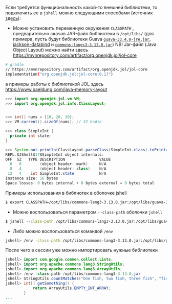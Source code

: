 Если требуется функциональность какой-то внешней библиотеки, то подключить ее в `jshell` можно следующими способами (источник [здесь](https://stackoverflow.com/questions/43111018/how-to-import-external-libraries-in-jshell-java-9)):
- Можно установить переменную окружения `CLASSPATH` , предварительно скачав JAR-файл библиотеки в `/opt/libs/` (для примера, пусть будут библиотеки Guava [`guava-33.4.0-jre.jar`](https://repo1.maven.org/maven2/com/google/guava/guava/33.4.0-jre/guava-33.4.0-jre.jar), [jackson-databind](https://repo1.maven.org/maven2/com/fasterxml/jackson/core/jackson-databind/2.1.4/jackson-databind-2.1.4.jar) и [`commons-langs3-3.13.0.jar`](https://repo.mavenlibs.com/maven/org/apache/commons/commons-lang3/3.13.0/commons-lang3-3.13.0.jar?utm_source=mavenlibs.com))
NB! Jar-файл (Java Object Layout) можно найти здесь  https://mvnrepository.com/artifact/org.openjdk.jol/jol-core 
```bash
# gradle
// https://mvnrepository.com/artifact/org.openjdk.jol/jol-core
implementation("org.openjdk.jol:jol-core:0.17")  
```
а примеры работы с библиотекой JOL здесь https://www.baeldung.com/java-memory-layout 
```java
>>> import org.openjdk.jol.vm.VM;
>>> import org.openjdk.jol.info.ClassLayout;


>>> int[] nums = {10, 20, 30};
>>> VM.current().sizeOf(nums); // 32 байта

>>> class SimpleInt {
  private int state;
}

>>> System.out.println(ClassLayout.parseClass(SimpleInt.class).toPrintable());
REPL.$JShell$17$SimpleInt object internals:
OFF  SZ   TYPE DESCRIPTION               VALUE
  0   8        (object header: mark)     N/A
  8   4        (object header: class)    N/A
 12   4    int SimpleInt.state           N/A
Instance size: 16 bytes
Space losses: 0 bytes internal + 0 bytes external = 0 bytes total
```

Примеры использования в библиотек в оболочке jshell
```bash
$ export CLASSPATH=/opt/libs/commons-lang3-3.13.0.jar:/opt/libs/guava-33.4.0-jre.jar
```
- Можно воспользоваться параметром `--class-path` оболочки `jshell`
```bash
$ jshell --class-path /opt/libs/commons-lang3-3.13.0.jar:/opt/libs/guava-33.4.0-jre.jar
```
- Либо можно воспользоваться командой `/env`
```bash
jshell> /env -class-path /opt/libs/commons-lang3-3.13.0.jar:/opt/libs/guava-33.4.0-jre.jar
```

После чего в сессии уже можно импортировать нужные библиотеки
```java
jshell> import com.google.common.collect.Lists;
jshell> import org.apache.commons.lang3.StringUtils;
jshell> import org.apache.commons.lang3.ArrayUtils;
jshell> /env -class-path /opt/libs/commons-lang3-3.13.0.jar
jshell> StringUtils.countMatches("One fish, two fish, three fish", "fish"); // 3
jshell> int[] getSomething() {
            return ArrayUtils.EMPTY_INT_ARRAY;
        }
...
```